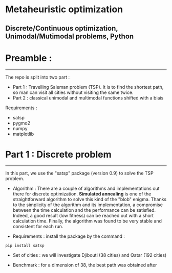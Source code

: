 # Metaheuristic optimization
Discrete/Continuous optimization, Unimodal/Mutimodal problems, Python 
---

# Preamble :
---

The repo is split into two part : 
- Part 1 : Travelling Saleman problem (TSP). It is to find the shortest path, so man can visit all cities without visiting the same twice.  
- Part 2 : classical unimodal and multimodal functions shifted with a biais 

Requirements : 
- satsp
- pygmo2
- numpy
- matplotlib

# Part 1 : Discrete problem
---
In this part, we use the "satsp" package (version 0.9) to solve the TSP problem.

- Algorithm : 
There are a couple of algorithms and implementations out there for discrete optimization. **Simulated annealing** is one of the straightforward  algorithm to solve this kind of the "blob" enigma. Thanks to the simplicity of the algorithm and its implementation, a compromise between the time calculation and the performance can be satisfied. Indeed, a good result (low fitness) can be reached out with a short calculation time. Finally, the algorithm was found to be very stable and consistent for each run.  

- Requirements : install the package by the command :

```
pip install satsp
```
- Set of cities : we will investigate Djibouti (38 cities) and Qatar (192 cities)

- Benchmark : for a dimension of 38, the best path was obtained after 
